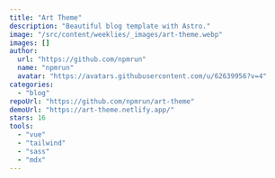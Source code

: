 ```yaml
---
title: "Art Theme"
description: "Beautiful blog template with Astro."
image: "/src/content/weeklies/_images/art-theme.webp"
images: []
author:
  url: "https://github.com/npmrun"
  name: "npmrun"
  avatar: "https://avatars.githubusercontent.com/u/62639956?v=4"
categories:
  - "blog"
repoUrl: "https://github.com/npmrun/art-theme"
demoUrl: "https://art-theme.netlify.app/"
stars: 16
tools:
  - "vue"
  - "tailwind"
  - "sass"
  - "mdx"
---
```

